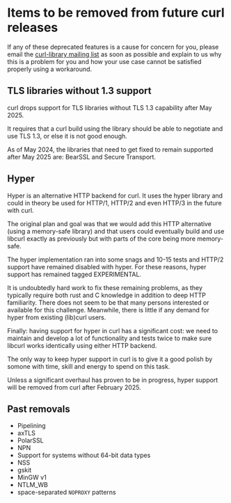 <!--
Copyright (C) Daniel Stenberg, <daniel@haxx.se>, et al.

SPDX-License-Identifier: curl
-->

# Items to be removed from future curl releases

If any of these deprecated features is a cause for concern for you, please
email the
[curl-library mailing list](https://lists.haxx.se/listinfo/curl-library)
as soon as possible and explain to us why this is a problem for you and
how your use case cannot be satisfied properly using a workaround.

## TLS libraries without 1.3 support

curl drops support for TLS libraries without TLS 1.3 capability after May
2025.

It requires that a curl build using the library should be able to negotiate
and use TLS 1.3, or else it is not good enough.

As of May 2024, the libraries that need to get fixed to remain supported after
May 2025 are: BearSSL and Secure Transport.

## Hyper

Hyper is an alternative HTTP backend for curl. It uses the hyper library and
could in theory be used for HTTP/1, HTTP/2 and even HTTP/3 in the future with
curl.

The original plan and goal was that we would add this HTTP alternative (using
a memory-safe library) and that users could eventually build and use libcurl
exactly as previously but with parts of the core being more memory-safe.

The hyper implementation ran into some snags and 10-15 tests and HTTP/2
support have remained disabled with hyper. For these reasons, hyper support
has remained tagged EXPERIMENTAL.

It is undoubtedly hard work to fix these remaining problems, as they typically
require both rust and C knowledge in addition to deep HTTP familiarity. There
does not seem to be that many persons interested or available for this
challenge. Meanwhile, there is little if any demand for hyper from existing
(lib)curl users.

Finally: having support for hyper in curl has a significant cost: we need to
maintain and develop a lot of functionality and tests twice to make sure
libcurl works identically using either HTTP backend.

The only way to keep hyper support in curl is to give it a good polish by
somone with time, skill and energy to spend on this task.

Unless a significant overhaul has proven to be in progress, hyper support will
be removed from curl after February 2025.

## Past removals

 - Pipelining
 - axTLS
 - PolarSSL
 - NPN
 - Support for systems without 64-bit data types
 - NSS
 - gskit
 - MinGW v1
 - NTLM_WB
 - space-separated `NOPROXY` patterns

